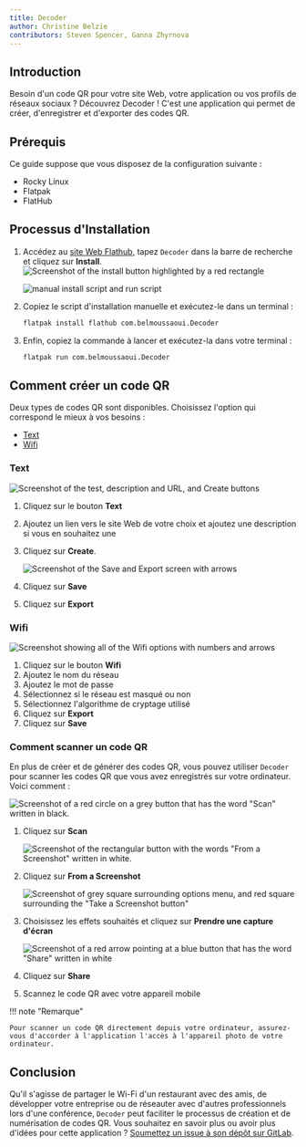 ```yaml
---
title: Decoder
author: Christine Belzie
contributors: Steven Spencer, Ganna Zhyrnova
---
```


## Introduction

Besoin d'un code QR pour votre site Web, votre application ou vos profils de réseaux sociaux ? Découvrez Decoder ! C'est une application qui permet de créer, d'enregistrer et d'exporter des codes QR.

## Prérequis

Ce guide suppose que vous disposez de la configuration suivante :

- Rocky Linux
- Flatpak
- FlatHub

## Processus d'Installation

1. Accédez au [site Web Flathub](https://flathub.org/), tapez `Decoder` dans la barre de recherche et cliquez sur **Install**. ![Screenshot of the install button highlighted by a red rectangle](images/01_decoder.png)

    ![manual install script and run script](images/decoder_install.png)

2. Copiez le script d'installation manuelle et exécutez-le dans un terminal :

    ```bash
    flatpak install flathub com.belmoussaoui.Decoder
    ```

3. Enfin, copiez la commande à lancer et exécutez-la dans votre terminal :

    ```bash
    flatpak run com.belmoussaoui.Decoder
    ```

## Comment créer un code QR

Deux types de codes QR sont disponibles. Choisissez l'option qui correspond le mieux à vos besoins :

- [Text](#text)
- [Wifi](#wifi)

### Text

![Screenshot of the test, description and URL, and Create buttons](images/02_decoder-text.png)

1. Cliquez sur le bouton **Text**

2. Ajoutez un lien vers le site Web de votre choix et ajoutez une description si vous en souhaitez une

3. Cliquez sur **Create**.

    ![Screenshot of the Save and Export screen with arrows](images/03_decoder-text.png)

4. Cliquez sur **Save**

5. Cliquez sur **Export**

### Wifi

![Screenshot showing all of the Wifi options with numbers and arrows](images/01_decoder-wifi.png)

1. Cliquez sur le bouton **Wifi**
2. Ajoutez le nom du réseau
3. Ajoutez le mot de passe
4. Sélectionnez si le réseau est masqué ou non
5. Sélectionnez l'algorithme de cryptage utilisé
6. Cliquez sur **Export**
7. Cliquez sur **Save**

### Comment scanner un code QR

En plus de créer et de générer des codes QR, vous pouvez utiliser `Decoder` pour scanner les codes QR que vous avez enregistrés sur votre ordinateur. Voici comment :

![Screenshot of a red circle on a grey button that has the word "Scan" written in black.](images/01_decoder-scan.png)

1. Cliquez sur **Scan**

    ![Screenshot of the rectangular button with the words "From a Screenshot" written in white.](images/02_decoder-scan.png)

2. Cliquez sur **From a Screenshot**

    ![Screenshot of grey square surrounding options menu, and red square surrounding the "Take a Screenshot button"](images/03_decoder-scan.png)

3. Choisissez les effets souhaités et cliquez sur **Prendre une capture d'écran**

    ![Screenshot of a red arrow pointing at a blue button that has the word "Share" written in white](images/04_decoder-scan.png)

4. Cliquez sur **Share**

5. Scannez le code QR avec votre appareil mobile

!!! note "Remarque"

```
Pour scanner un code QR directement depuis votre ordinateur, assurez-vous d'accorder à l'application l'accès à l'appareil photo de votre ordinateur.
```

## Conclusion

Qu'il s'agisse de partager le Wi-Fi d'un restaurant avec des amis, de développer votre entreprise ou de réseauter avec d'autres professionnels lors d'une conférence, `Decoder` peut faciliter le processus de création et de numérisation de codes QR. Vous souhaitez en savoir plus ou avoir plus d'idées pour cette application ? [Soumettez un issue à son dépôt sur GitLab](https://gitlab.gnome.org/World/decoder/-/issues).
